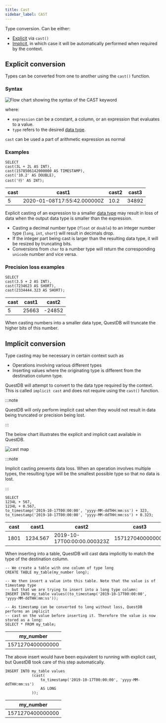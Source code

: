 ```yaml
---
title: Cast
sidebar_label: CAST
---
```


Type conversion. Can be either:

- [Explicit](#explicit-conversion) via `cast()`
- [Implicit](#implicit-conversion), in which case it will be automatically
  performed when required by the context.

## Explicit conversion

Types can be converted from one to another using the `cast()` function.

### Syntax

![Flow chart showing the syntax of the CAST keyword](/img/docs/diagrams/cast.svg)

where:

- `expression` can be a constant, a column, or an expression that evaluates to a
  value.
- `type` refers to the desired [data type](reference/sql/datatypes.md).

`cast` can be used a part of arithmetic expression as normal

### Examples

```questdb-sql title="Queries"
SELECT
cast(3L + 2L AS INT),
cast(1578506142000000 AS TIMESTAMP),
cast('10.2' AS DOUBLE),
cast('行' AS INT);
```

| cast | cast1                       | cast2 | cast3 |
| ---- | --------------------------- | ----- | ----- |
| 5    | 2020-01-08T17:55:42.000000Z | 10.2  | 34892 |

Explicit casting of an expression to a smaller
[data type](reference/sql/datatypes.md) may result in loss of data when the
output data type is smaller than the expression.

- Casting a decimal number type (`float` or `double`) to an integer number type
  (`long`, `int`, `short`) will result in decimals drop.
- If the integer part being cast is larger than the resulting data type, it will
  be resized by truncating bits.
- Conversions from `char` to a number type will return the corresponding
  `unicode` number and vice versa.

### Precision loss examples

```questdb-sql title="Queries"
SELECT
cast(3.5 + 2 AS INT),
cast(7234623 AS SHORT),
cast(2334444.323 AS SHORT);
```

| cast | cast1 | cast2  |
| ---- | ----- | ------ |
| 5    | 25663 | -24852 |

When casting numbers into a smaller data type, QuestDB will truncate the higher
bits of this number.

## Implicit conversion

Type casting may be necessary in certain context such as

- Operations involving various different types
- Inserting values where the originating type is different from the destination
  column type.

QuestDB will attempt to convert to the data type required by the context. This
is called `implicit cast` and does not require using the `cast()` function.

:::note

QuestDB will only perform implicit cast when they would not result in data being
truncated or precision being lost.

:::

The below chart illustrates the explicit and implicit cast available in QuestDB.

![cast map](/img/docs/castmap.jpg)

:::note

Implicit casting prevents data loss. When an operation involves multiple types,
the resulting type will be the smallest possible type so that no data is lost.

:::

```questdb-sql title="Queries"
SELECT
1234L + 567,
1234L + 0.567,
to_timestamp('2019-10-17T00:00:00', 'yyyy-MM-ddTHH:mm:ss') + 323,
to_timestamp('2019-10-17T00:00:00', 'yyyy-MM-ddTHH:mm:ss') + 0.323;
```

| cast | cast1    | cast2                       | cast3            |
| ---- | -------- | --------------------------- | ---------------- |
| 1801 | 1234.567 | 2019-10-17T00:00:00.000323Z | 1571270400000000 |

When inserting into a table, QuestDB will cast data implicitly to match the type
of the destination column.

```questdb-sql title="Example"
-- We create a table with one column of type long
CREATE TABLE my_table(my_number long);

-- We then insert a value into this table. Note that the value is of timestamp type
-- but that we are trying to insert into a long type column:
INSERT INTO my_table values((to_timestamp('2019-10-17T00:00:00', 'yyyy-MM-ddTHH:mm:ss'));

-- As timestamp can be converted to long without loss, QuestDB performs an implicit
-- cast on the value before inserting it. Therefore the value is now stored as a long:
SELECT * FROM my_table;
```

| my_number        |
| ---------------- |
| 1571270400000000 |

The above insert would have been equivalent to running with explicit cast, but
QuestDB took care of this step automatically.

```questdb-sql title="Example"
INSERT INTO my_table values
            (cast(
                to_timestamp('2019-10-17T00:00:00', 'yyyy-MM-ddTHH:mm:ss')
                AS LONG
            ));
```

| my_number        |
| ---------------- |
| 1571270400000000 |
